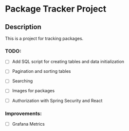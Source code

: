 # Package Tracker Project
## Description
This is a project for tracking packages.
### TODO:
- [ ] Add SQL script for creating tables and data initialization
- [ ] Pagination and sorting tables
- [ ] Searching
- [ ] Images for packages
- [ ] Authorization with Spring Security and React


### Improvements:
- [ ] Grafana Metrics